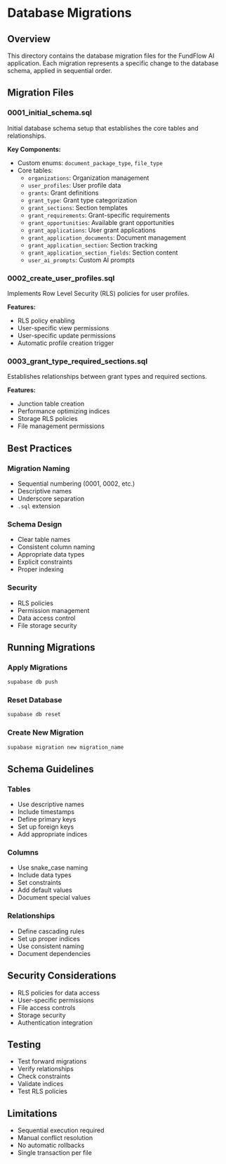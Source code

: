 # Database Migrations

## Overview
This directory contains the database migration files for the FundFlow AI application. Each migration represents a specific change to the database schema, applied in sequential order.

## Migration Files

### 0001_initial_schema.sql
Initial database schema setup that establishes the core tables and relationships.

**Key Components:**
- Custom enums: `document_package_type`, `file_type`
- Core tables:
  - `organizations`: Organization management
  - `user_profiles`: User profile data
  - `grants`: Grant definitions
  - `grant_type`: Grant type categorization
  - `grant_sections`: Section templates
  - `grant_requirements`: Grant-specific requirements
  - `grant_opportunities`: Available grant opportunities
  - `grant_applications`: User grant applications
  - `grant_application_documents`: Document management
  - `grant_application_section`: Section tracking
  - `grant_application_section_fields`: Section content
  - `user_ai_prompts`: Custom AI prompts

### 0002_create_user_profiles.sql
Implements Row Level Security (RLS) policies for user profiles.

**Features:**
- RLS policy enabling
- User-specific view permissions
- User-specific update permissions
- Automatic profile creation trigger

### 0003_grant_type_required_sections.sql
Establishes relationships between grant types and required sections.

**Features:**
- Junction table creation
- Performance optimizing indices
- Storage RLS policies
- File management permissions

## Best Practices

### Migration Naming
- Sequential numbering (0001, 0002, etc.)
- Descriptive names
- Underscore separation
- `.sql` extension

### Schema Design
- Clear table names
- Consistent column naming
- Appropriate data types
- Explicit constraints
- Proper indexing

### Security
- RLS policies
- Permission management
- Data access control
- File storage security

## Running Migrations

### Apply Migrations
```bash
supabase db push
```

### Reset Database
```bash
supabase db reset
```

### Create New Migration
```bash
supabase migration new migration_name
```

## Schema Guidelines

### Tables
- Use descriptive names
- Include timestamps
- Define primary keys
- Set up foreign keys
- Add appropriate indices

### Columns
- Use snake_case naming
- Include data types
- Set constraints
- Add default values
- Document special values

### Relationships
- Define cascading rules
- Set up proper indices
- Use consistent naming
- Document dependencies

## Security Considerations
- RLS policies for data access
- User-specific permissions
- File access controls
- Storage security
- Authentication integration

## Testing
- Test forward migrations
- Verify relationships
- Check constraints
- Validate indices
- Test RLS policies

## Limitations
- Sequential execution required
- Manual conflict resolution
- No automatic rollbacks
- Single transaction per file 